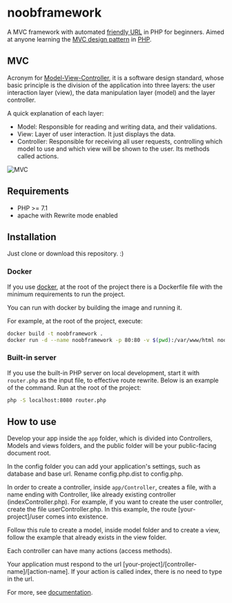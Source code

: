 # noobframework

A MVC framework with automated [friendly URL](https://techterms.com/definition/friendly_url) in PHP for beginners. Aimed at anyone learning the [MVC design pattern](https://pt.wikipedia.org/wiki/MVC) in [PHP](https://www.php.net/).

## MVC

Acronym for [Model-View-Controller](https://en.wikipedia.org/wiki/Model%E2%80%93view%E2%80%93controller), it is a software design standard, whose basic principle is the division of the application into three layers: the user interaction layer (view), the data manipulation layer (model) and the layer controller.

A quick explanation of each layer:

* Model: Responsible for reading and writing data, and their validations.
* View: Layer of user interaction. It just displays the data.
* Controller: Responsible for receiving all user requests, controlling which model to use and which view will be shown to the user. Its methods called actions.

![MVC](https://upload.wikimedia.org/wikipedia/commons/a/a0/MVC-Process.svg)

## Requirements

* PHP >= 7.1
* apache with Rewrite mode enabled

## Installation

Just clone or download this repository. :)

### Docker

If you use [docker](https://www.docker.com/), at the root of the project there is a Dockerfile file with the minimum requirements to run the project.

You can run with docker by building the image and running it.

For example, at the root of the project, execute:

```bash
docker build -t noobframework .
docker run -d --name noobframework -p 80:80 -v $(pwd):/var/www/html noobframework
```

### Built-in server

If you use the built-in PHP server on local development, start it with `router.php` as the input file, to effective route rewrite. Below is an example of the command. Run at the root of the project:

```bash
php -S localhost:8080 router.php
```

## How to use

Develop your app inside the `app` folder, which is divided into Controllers, Models and views folders, and the public folder will be your public-facing document root.

In the config folder you can add your application's settings, such as database and base url. Rename config.php.dist to config.php.

In order to create a controller, inside `app/Controller`, creates a file, with a name ending with Controller, like already existing controller (indexController.php). For example, if you want to create the user controller, create the file userController.php. In this example, the route [your-project]/user comes into existence.

Follow this rule to create a model, inside model folder and to create a view, follow the example that already exists in the view folder.

Each controller can have many actions (access methods).

Your application must respond to the url [your-project]/[controller-name]/[action-name]. If your action is called index, there is no need to type in the url.

For more, see [documentation](https://edigar.github.io/noobframework).

